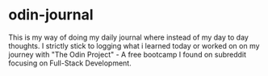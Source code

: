 # odin-journal

This is my way of doing my daily journal where instead of my day to day thoughts. I strictly stick to logging what i learned today or worked on on my journey with "The Odin Project" - A free bootcamp I found on subreddit focusing on Full-Stack Development.
